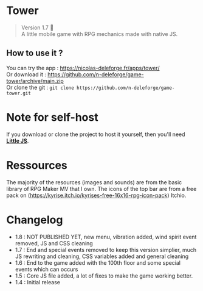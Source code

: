 # Tower

> Version 1.7 :memo:  
> A little mobile game with RPG mechanics made with native JS.

## How to use it ?

You can try the app : https://nicolas-deleforge.fr/apps/tower/  
Or download it : https://github.com/n-deleforge/game-tower/archive/main.zip  
Or clone the git : ```git clone https://github.com/n-deleforge/game-tower.git```

# Note for self-host

If you download or clone the project to host it yourself, then you'll need [**Little JS**](https://github.com/n-deleforge/littleJS).

# Ressources

The majority of the resources (images and sounds) are from the basic library of RPG Maker MV that I own. The icons of the top bar are from a free pack on (https://kyrise.itch.io/kyrises-free-16x16-rpg-icon-pack) Itchio.

# Changelog

- 1.8 : NOT PUBLISHED YET, new menu, vibration added, wind spirit event removed, JS and CSS cleaning
- 1.7 : End and special events removed to keep this version simplier, much JS rewriting and cleaning, CSS variables added and general cleaning
- 1.6 : End to the game added with the 100th floor and some special events which can occurs
- 1.5 : Core JS file added, a lot of fixes to make the game working better.
- 1.4 : Initial release
